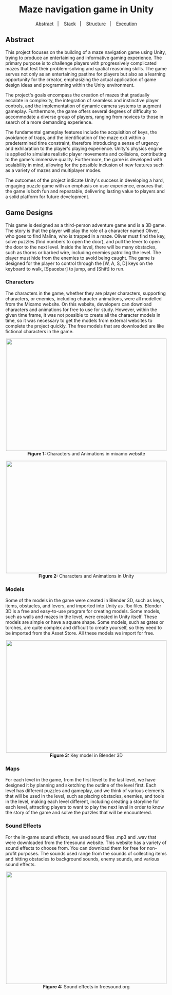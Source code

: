 <div id="top"></div>

<p align="center">
  <h1 align="center">Maze navigation game in Unity</h1>
</p>

<p align="center">
  <a href="#-abstract">Abstract</a>&nbsp;&nbsp;&nbsp;|&nbsp;&nbsp;&nbsp;
  <a href="#-stack">Stack</a>&nbsp;&nbsp;&nbsp;|&nbsp;&nbsp;&nbsp;
  <a href="#-structure">Structure</a>&nbsp;&nbsp;&nbsp;|&nbsp;&nbsp;&nbsp;
  <a href="#-execution">Execution</a>
</p> 

## Abstract

This project focuses on the building of a maze navigation game using Unity, trying to produce an entertaining and informative gaming experience. The primary purpose is to challenge players with progressively complicated mazes that test their problem-solving and spatial reasoning skills. The game serves not only as an entertaining pastime for players but also as a learning opportunity for the creator, emphasizing the actual application of game design ideas and programming within the Unity environment.

The project's goals encompass the creation of mazes that gradually escalate in complexity, the integration of seamless and instinctive player controls, and the implementation of dynamic camera systems to augment gameplay. Furthermore, the game offers several degrees of difficulty to accommodate a diverse group of players, ranging from novices to those in search of a more demanding experience.

The fundamental gameplay features include the acquisition of keys, the avoidance of traps, and the identification of the maze exit within a predetermined time constraint, therefore introducing a sense of urgency and exhilaration to the player's playing experience. Unity's physics engine is applied to simulate realistic player movements and collisions, contributing to the game's immersive quality. Furthermore, the game is developed with scalability in mind, allowing for the possible inclusion of new features such as a variety of mazes and multiplayer modes.

The outcomes of the project indicate Unity's success in developing a hard, engaging puzzle game with an emphasis on user experience, ensures that the game is both fun and repeatable, delivering lasting value to players and a solid platform for future development.

## Game Designs

This game is designed as a third-person adventure game and is a 3D game. The story is that the player will play the role of a character named Oliver, who goes to find Malina, who is trapped in a maze. Oliver must find the key, solve puzzles (find numbers to open the door), and pull the lever to open the door to the next level. Inside the level, there will be many obstacles, such as thorns or barbed wire, including enemies patrolling the level. The player must hide from the enemies to avoid being caught. The game is designed for the player to control through the [W, A, S, D] keys on the keyboard to walk, [Spacebar] to jump, and [Shift] to run.

### Characters

The characters in the game, whether they are player characters, supporting characters, or enemies, including character animations, were all modelled from the Mixamo website. On this website, developers can download characters and animations for free to use for study. However, within the given time frame, it was not possible to create all the character models in time, so it was necessary to get the models from external websites to complete the project quickly. The free models that are downloaded are like fictional characters in the game.

<p align="center"><img src="https://drive.google.com/uc?id=1DuQ6Hm6lC81MVTGt6gsRyej0ybCPKAbB" width="500" height="350"><br /> 
<b>Figure 1:</b> Characters and Animations in mixamo website</p>

<p align="center"><img src="https://drive.google.com/uc?id=1lZoJu-Ha1kqF3LhMK4mlRKoIO5JBtXRi" width="500" height="350"><br /> 
<b>Figure 2:</b> Characters and Animations in Unity</p>

### Models

Some of the models in the game were created in Blender 3D, such as keys, items, obstacles, and levers, and imported into Unity as .fbx files. Blender 3D is a free and easy-to-use program for creating models. Some models, such as walls and mazes in the level, were created in Unity itself. These models are simple or have a square shape. Some models, such as gates or torches, are quite complex and difficult to create yourself, so they need to be imported from the Asset Store. All these models we import for free.

<p align="center"><img src="https://drive.google.com/uc?id=1srolojESrphz_aM-Si1AyfftiiXBME2J" width="500" height="350"><br /> 
<b>Figure 3:</b> Key model in Blender 3D</p>

### Maps

For each level in the game, from the first level to the last level, we have designed it by planning and sketching the outline of the level first. Each level has different puzzles and gameplay, and we think of various elements that will be used in the level, such as placing obstacles, enemies, and tools in the level, making each level different, including creating a storyline for each level, attracting players to want to play the next level in order to know the story of the game and solve the puzzles that will be encountered.

### Sound Effects

For the in-game sound effects, we used sound files .mp3 and .wav that were downloaded from the freesound website. This website has a variety of sound effects to choose from. You can download them for free for non-profit purposes. The sounds used range from the sounds of collecting items and hitting obstacles to background sounds, enemy sounds, and various sound effects.

<p align="center"><img src="https://drive.google.com/uc?id=1ZV1q_fr-DBsL5rUBQB2LEJv32p_5aPSK" width="500" height="350"><br /> 
<b>Figure 4:</b> Sound effects in freesound.org</p>
